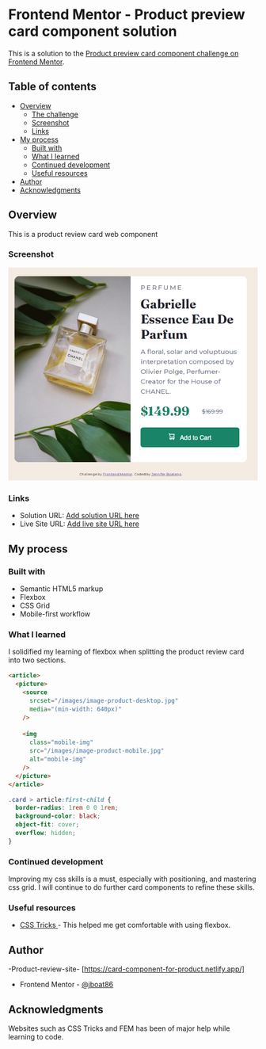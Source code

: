 # Frontend Mentor - Product preview card component solution

This is a solution to the [Product preview card component challenge on Frontend Mentor](https://www.frontendmentor.io/challenges/product-preview-card-component-GO7UmttRfa).

## Table of contents

- [Overview](#overview)
  - [The challenge](#the-challenge)
  - [Screenshot](#screenshot)
  - [Links](#links)
- [My process](#my-process)
  - [Built with](#built-with)
  - [What I learned](#what-i-learned)
  - [Continued development](#continued-development)
  - [Useful resources](#useful-resources)
- [Author](#author)
- [Acknowledgments](#acknowledgments)

## Overview

This is a product review card web component

### Screenshot

![](./images/Screenshot%20.png)

### Links

- Solution URL: [Add solution URL here](https://your-solution-url.com)
- Live Site URL: [Add live site URL here](https://your-live-site-url.com)

## My process

### Built with

- Semantic HTML5 markup
- Flexbox
- CSS Grid
- Mobile-first workflow

### What I learned

I solidified my learning of flexbox when splitting the product review card into two sections.

```html
<article>
  <picture>
    <source
      srcset="/images/image-product-desktop.jpg"
      media="(min-width: 640px)"
    />

    <img
      class="mobile-img"
      src="/images/image-product-mobile.jpg"
      alt="mobile-img"
    />
  </picture>
</article>
```

```css
.card > article:first-child {
  border-radius: 1rem 0 0 1rem;
  background-color: black;
  object-fit: cover;
  overflow: hidden;
}
```

### Continued development

Improving my css skills is a must, especially with positioning, and mastering css grid. I will continue to do further card components to refine these skills.

### Useful resources

- [CSS Tricks ](https://css-tricks.com/snippets/css/a-guide-to-flexbox/) - This helped me get comfortable with using flexbox.

## Author
-Product-review-site- [https://card-component-for-product.netlify.app/] 
- Frontend Mentor - [@jboat86](https://www.frontendmentor.io/profile/jboat86)

## Acknowledgments

Websites such as CSS Tricks and FEM has been of major help while learning to code.
